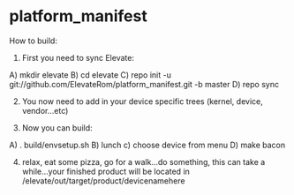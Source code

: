 platform_manifest
=================
How to build:

1) First you need to sync Elevate:

  A) mkdir elevate
  B) cd elevate
  C) repo init -u git://github.com/ElevateRom/platform_manifest.git -b master
  D) repo sync

2) You now need to add in your device specific trees (kernel, device, vendor...etc)

3) Now you can build:

 A) . build/envsetup.sh
 B) lunch
 c) choose device from menu
 D) make bacon

4) relax, eat some pizza, go for a walk...do something, this can take a while...your finished product will be located in /elevate/out/target/product/devicenamehere